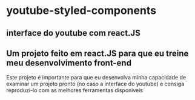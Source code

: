 # youtube-styled-components
## interface do youtube com react.JS

Um projeto feito em react.JS para que eu treine meu desenvolvimento front-end
----
Este projeto é importante para que eu desenvolva minha capacidade de examinar um projeto pronto (no caso a interface do youtube) e consiga reproduzi-lo com as melhores ferramentas disponiveis 
